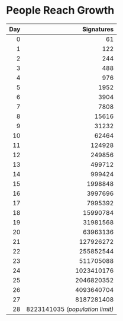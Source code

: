# People Reach Growth

| Day | Signatures |
|----:|-----------:|
| 0 | 61 |
| 1 | 122 |
| 2 | 244 |
| 3 | 488 |
| 4 | 976 |
| 5 | 1952 |
| 6 | 3904 |
| 7 | 7808 |
| 8 | 15616 |
| 9 | 31232 |
| 10 | 62464 |
| 11 | 124928 |
| 12 | 249856 |
| 13 | 499712 |
| 14 | 999424 |
| 15 | 1998848 |
| 16 | 3997696 |
| 17 | 7995392 |
| 18 | 15990784 |
| 19 | 31981568 |
| 20 | 63963136 |
| 21 | 127926272 |
| 22 | 255852544 |
| 23 | 511705088 |
| 24 | 1023410176 |
| 25 | 2046820352 |
| 26 | 4093640704 |
| 27 | 8187281408 |
| 28 | 8223141035 *(population limit)* |
